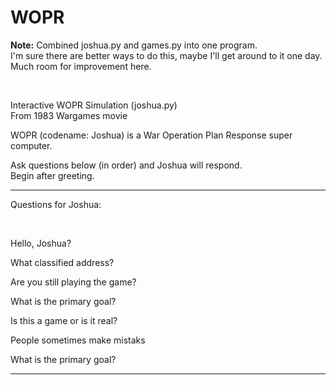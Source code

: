 # WOPR   

**Note:** Combined joshua.py and games.py into one program.  
I'm sure there are better ways to do this, maybe I'll get around to it one day.  
Much room for improvement here.

<br>

Interactive WOPR Simulation (joshua.py)  
From 1983 Wargames movie

WOPR (codename: Joshua)
is a War Operation Plan Response super computer.

Ask questions below (in order) and Joshua will respond.  
Begin after greeting.  
  
---  
Questions for Joshua:  

<br>
  
Hello, Joshua?

What classified address?

Are you still playing the game?

What is the primary goal?

Is this a game or is it real?

People sometimes make mistaks

What is the primary goal?  

---  
